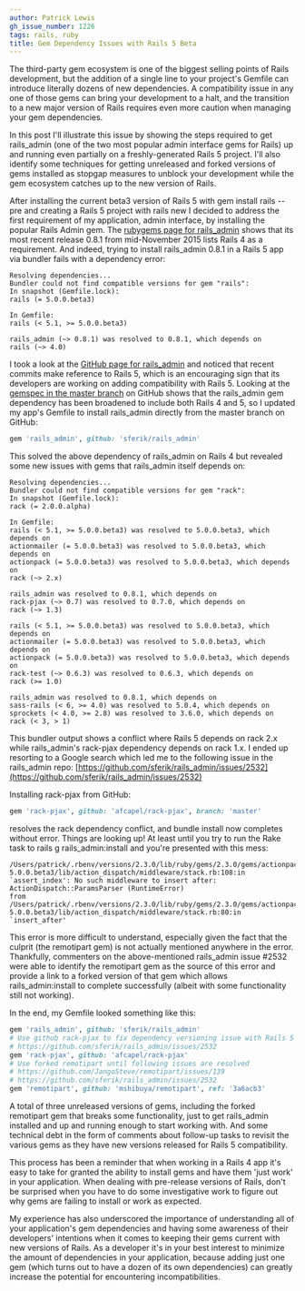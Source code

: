 ```yaml
---
author: Patrick Lewis
gh_issue_number: 1226
tags: rails, ruby
title: Gem Dependency Issues with Rails 5 Beta
---
```


The third-party gem ecosystem is one of the biggest selling points of Rails development, but the addition of a single line to your project's Gemfile can introduce literally dozens of new dependencies. A compatibility issue in any one of those gems can bring your development to a halt, and the transition to a new major version of Rails requires even more caution when managing your gem dependencies.

In this post I'll illustrate this issue by showing the steps required to get rails_admin (one of the two most popular admin interface gems for Rails) up and running even partially on a freshly-generated Rails 5 project. I'll also identify some techniques for getting unreleased and forked versions of gems installed as stopgap measures to unblock your development while the gem ecosystem catches up to the new version of Rails.

After installing the current beta3 version of Rails 5 with gem install rails --pre and creating a Rails 5 project with rails new I decided to address the first requirement of my application, admin interface, by installing the popular Rails Admin gem. The [rubygems page for rails_admin](https://rubygems.org/gems/rails_admin) shows that its most recent release 0.8.1 from mid-November 2015 lists Rails 4 as a requirement. And indeed, trying to install rails_admin 0.8.1 in a Rails 5 app via bundler fails with a dependency error:

```nohighlight
Resolving dependencies...
Bundler could not find compatible versions for gem "rails":
In snapshot (Gemfile.lock):
rails (= 5.0.0.beta3)

In Gemfile:
rails (< 5.1, >= 5.0.0.beta3)

rails_admin (~> 0.8.1) was resolved to 0.8.1, which depends on
rails (~> 4.0)
```

I took a look at the [GitHub page for rails_admin](https://github.com/sferik/rails_admin) and noticed that recent commits make reference to Rails 5, which is an encouraging sign that its developers are working on adding compatibility with Rails 5. Looking at the [gemspec in the master branch](https://github.com/sferik/rails_admin/blob/master/rails_admin.gemspec) on GitHub shows that the rails_admin gem dependency has been broadened to include both Rails 4 and 5, so I updated my app's Gemfile to install rails_admin directly from the master branch on GitHub:

```ruby
gem 'rails_admin', github: 'sferik/rails_admin'
```

This solved the above dependency of rails_admin on Rails 4 but revealed some new issues with gems that rails_admin itself depends on:

```nohighlight
Resolving dependencies...
Bundler could not find compatible versions for gem "rack":
In snapshot (Gemfile.lock):
rack (= 2.0.0.alpha)

In Gemfile:
rails (< 5.1, >= 5.0.0.beta3) was resolved to 5.0.0.beta3, which depends on
actionmailer (= 5.0.0.beta3) was resolved to 5.0.0.beta3, which depends on
actionpack (= 5.0.0.beta3) was resolved to 5.0.0.beta3, which depends on
rack (~> 2.x)

rails_admin was resolved to 0.8.1, which depends on
rack-pjax (~> 0.7) was resolved to 0.7.0, which depends on
rack (~> 1.3)

rails (< 5.1, >= 5.0.0.beta3) was resolved to 5.0.0.beta3, which depends on
actionmailer (= 5.0.0.beta3) was resolved to 5.0.0.beta3, which depends on
actionpack (= 5.0.0.beta3) was resolved to 5.0.0.beta3, which depends on
rack-test (~> 0.6.3) was resolved to 0.6.3, which depends on
rack (>= 1.0)

rails_admin was resolved to 0.8.1, which depends on
sass-rails (< 6, >= 4.0) was resolved to 5.0.4, which depends on
sprockets (< 4.0, >= 2.8) was resolved to 3.6.0, which depends on
rack (< 3, > 1)
```

This bundler output shows a conflict where Rails 5 depends on rack 2.x while rails_admin's rack-pjax dependency depends on rack 1.x. I ended up resorting to a Google search which led me to the following issue in the rails_admin repo: [https://github.com/sferik/rails_admin/issues/2532](https://github.com/sferik/rails_admin/issues/2532)

Installing rack-pjax from GitHub:

```ruby
gem 'rack-pjax', github: 'afcapel/rack-pjax', branch: 'master'
```

resolves the rack dependency conflict, and bundle install now completes without error. Things are looking up! At least until you try to run the Rake task to rails g rails_admin:install and you're presented with this mess:

```nohighlight
/Users/patrick/.rbenv/versions/2.3.0/lib/ruby/gems/2.3.0/gems/actionpack-5.0.0.beta3/lib/action_dispatch/middleware/stack.rb:108:in `assert_index': No such middleware to insert after: ActionDispatch::ParamsParser (RuntimeError)
from /Users/patrick/.rbenv/versions/2.3.0/lib/ruby/gems/2.3.0/gems/actionpack-5.0.0.beta3/lib/action_dispatch/middleware/stack.rb:80:in `insert_after'
```

This error is more difficult to understand, especially given the fact that the culprit (the remotipart gem) is not actually mentioned anywhere in the error. Thankfully, commenters on the above-mentioned rails_admin issue #2532 were able to identify the remotipart gem as the source of this error and provide a link to a forked version of that gem which allows rails_admin:install to complete successfully (albeit with some functionality still not working).

In the end, my Gemfile looked something like this:

```ruby
gem 'rails_admin', github: 'sferik/rails_admin'
# Use github rack-pjax to fix dependency versioning issue with Rails 5
# https://github.com/sferik/rails_admin/issues/2532
gem 'rack-pjax', github: 'afcapel/rack-pjax'
# Use forked remotipart until following issues are resolved
# https://github.com/JangoSteve/remotipart/issues/139
# https://github.com/sferik/rails_admin/issues/2532
gem 'remotipart', github: 'mshibuya/remotipart', ref: '3a6acb3'
```

A total of three unreleased versions of gems, including the forked remotipart gem that breaks some functionality, just to get rails_admin installed and up and running enough to start working with. And some technical debt in the form of comments about follow-up tasks to revisit the various gems as they have new versions released for Rails 5 compatibility.

This process has been a reminder that when working in a Rails 4 app it's easy to take for granted the ability to install gems and have them 'just work' in your application. When dealing with pre-release versions of Rails, don't be surprised when you have to do some investigative work to figure out why gems are failing to install or work as expected.

My experience has also underscored the importance of understanding all of your application's gem dependencies and having some awareness of their developers' intentions when it comes to keeping their gems current with new versions of Rails. As a developer it's in your best interest to minimize the amount of dependencies in your application, because adding just one gem (which turns out to have a dozen of its own dependencies) can greatly increase the potential for encountering incompatibilities.
